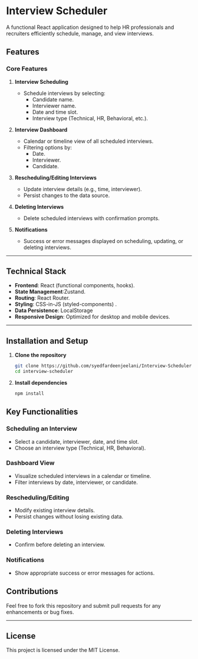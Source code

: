  
# Interview Scheduler

A functional React application designed to help HR professionals and recruiters efficiently schedule, manage, and view interviews.  

## Features  

### Core Features  
1. **Interview Scheduling**  
    
   - Schedule interviews by selecting:  
     - Candidate name.  
     - Interviewer name.  
     - Date and time slot.  
     - Interview type (Technical, HR, Behavioral, etc.).     

2. **Interview Dashboard**  
   - Calendar or timeline view of all scheduled interviews.  
   - Filtering options by:  
     - Date.  
     - Interviewer.  
     - Candidate.  

3. **Rescheduling/Editing Interviews**  
   - Update interview details (e.g., time, interviewer).  
   - Persist changes to the data source.  

4. **Deleting Interviews**  
   - Delete scheduled interviews with confirmation prompts.  

5. **Notifications**  
   - Success or error messages displayed on scheduling, updating, or deleting interviews.  

---

## Technical Stack  

- **Frontend**: React (functional components, hooks).  
- **State Management**:Zustand.  
- **Routing**: React Router.  
- **Styling**: CSS-in-JS (styled-components)  .  
- **Data Persistence**: LocalStorage  
- **Responsive Design**: Optimized for desktop and mobile devices.  

---

## Installation and Setup  

1. **Clone the repository**  
   ```bash  
   git clone https://github.com/syedfardeenjeelani/Interview-Scheduler.git  
   cd interview-scheduler  
   ```  

2. **Install dependencies**  
   ```bash  
   npm install  
   ```  
 
 

## Key Functionalities  

### Scheduling an Interview  
- Select a candidate, interviewer, date, and time slot.  
- Choose an interview type (Technical, HR, Behavioral).   

### Dashboard View  
- Visualize scheduled interviews in a calendar or timeline.  
- Filter interviews by date, interviewer, or candidate.  

### Rescheduling/Editing  
- Modify existing interview details.  
- Persist changes without losing existing data.  

### Deleting Interviews  
- Confirm before deleting an interview.  

### Notifications  
- Show appropriate success or error messages for actions.   

## Contributions  

Feel free to fork this repository and submit pull requests for any enhancements or bug fixes.  

---

## License  

This project is licensed under the MIT License.  
``` 